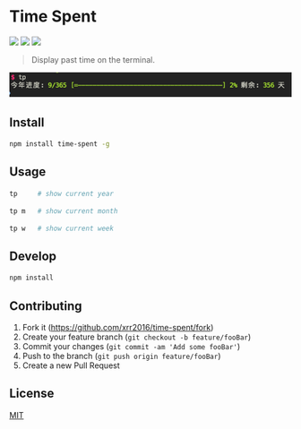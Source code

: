 # Time Spent

![](https://img.shields.io/github/stars/xrr2016/time-spent.svg?style=popout-square) ![](https://img.shields.io/github/forks/xrr2016/time-spent.svg?style=popout-square) ![](https://img.shields.io/github/license/xrr2016/time-spent.svg?style=popout-square)

> Display past time on the terminal.

![](./assets/demo.jpg)

## Install

```sh
npm install time-spent -g
```

## Usage

```sh
tp     # show current year
```

```sh
tp m   # show current month
```

```sh
tp w   # show current week
```

## Develop

```sh
npm install
```

## Contributing

1. Fork it (<https://github.com/xrr2016/time-spent/fork>)
2. Create your feature branch (`git checkout -b feature/fooBar`)
3. Commit your changes (`git commit -am 'Add some fooBar'`)
4. Push to the branch (`git push origin feature/fooBar`)
5. Create a new Pull Request

## License

[MIT](LICENSE)
